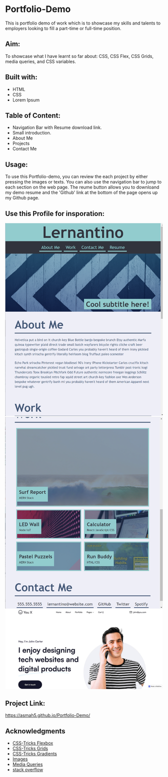 # Portfolio-Demo

This is portfolio demo of work which is to showcase my skills and talents to employers looking to fill a part-time or full-time position.

## Aim:
To showcase what I have learnt so far about: CSS, CSS Flex, CSS Grids, media queries, and CSS variables.

## Built with:
* HTML
* CSS
* Lorem Ipsum

## Table of Content:
* Navigation Bar with Resume download link.
* Small introduction.
* About Me
* Projects
* Contact Me

## Usage:
To use this Portfolio-demo, you can review the each project by either pressing the images or texts. You can also use the navigation bar to jump to each section on the web page. The reume button allows you to downloand my demo resume and the 'Github' link at the bottom of the page opens up my Github page.

## Use this Profile for insporation:
![alt text](assets/images/Inspo1.png)
![alt text](assets/images/Inspo2.png)
![alt text](assets/images/Inspo3.jpeg)

## Project Link:
https://asmah5.github.io/Portfolio-Demo/

## Acknowledgments
* [CSS-Tricks Flexbox](https://css-tricks.com/snippets/css/a-guide-to-flexbox/)
* [CSS-Tricks Grids](https://css-tricks.com/snippets/css/complete-guide-grid/)
* [CSS-Tricks Gradients](https://css-tricks.com/css3-gradients/#:~:text=Just%20as%20you%20can%20declare,better%20for%20control%20and%20performance.)
* [Images](https://unsplash.com/)
* [Media Queries](https://developer.mozilla.org/en-US/docs/Web/CSS/Media_Queries/Using_media_queries)
* [stack overflow](https://stackoverflow.com/)
